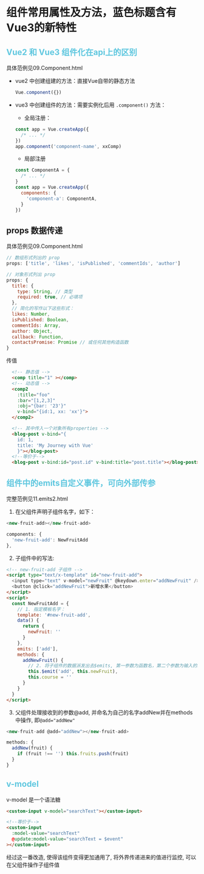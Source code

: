 # 组件常用属性及方法，蓝色标题含有Vue3的新特性

## <font color="#5FC7DF">Vue2 和 Vue3 组件化在api上的区别</font>
具体范例见09.Component.html

- vue2 中创建组建的方法：直接Vue自带的静态方法
  ```js
  Vue.component({})
  ```  

- vue3 中创建组件的方法：需要实例化后用 `.component()` 方法：   
  - 全局注册：
  ```js
  const app = Vue.createApp({
    /* ... */
  })
  app.component('component-name', xxComp)
  ```

  - 局部注册
  ```js
  const ComponentA = {
    /* ... */
  }
  const app = Vue.createApp({
    components: {
      'component-a': ComponentA,
    } 
  })
  ```

## props 数据传递
具体范例见09.Component.html

```js
// 数组形式列出的 prop
props: ['title', 'likes', 'isPublished', 'commentIds', 'author']

// 对象形式列出 prop  
props: {
  title: {
    type: String, // 类型
    required: true, // 必填项
  },
  // 简化的写作以下这些形式：
  likes: Number, 
  isPublished: Boolean,
  commentIds: Array,
  author: Object,
  callback: Function,
  contactsPromise: Promise // 或任何其他构造函数
}
```

传值

```html
  <!-- 静态值 -->
  <comp title="1" ></comp>
  <!-- 动态值 -->
  <comp2 
    :title="foo"
    :bar="[1,2,3]" 
    :obj="{bar: '23'}" 
    v-bind="{id:1, xx: 'xx'}">
  </comp2>

  <!-- 其中传入一个对象所有properties -->
  <blog-post v-bind="{
    id: 1,
    title: 'My Journey with Vue'
    }"></blog-post>
  <!--等价于-->
  <blog-post v-bind:id="post.id" v-bind:title="post.title"></blog-post>
```

## <font color="#5FC7DF">组件中的emits自定义事件，可向外部传参</font>
完整范例见11.emits2.html

1. 在父组件声明子组件名字，如下：
```js
<new-fruit-add></new-fruit-add>

components: {
  'new-fruit-add': NewFruitAdd
},
```

2. 子组件中的写法:
```html
<!-- new-fruit-add 子组件 -->
<script type="text/x-template" id="new-fruit-add">
  <input type="text" v-model="newFruit" @keydown.enter="addNewFruit" />
  <button @click="addNewFruit">新增水果</button>
</script>
<script>
  const NewFruitAdd = {
    // 1. 指定模板名字：
    template: '#new-fruit-add',
    data() {
      return {
        newFruit: ''
      }
    },
    emits: ['add'],
    methods: {
      addNewFruit() {
        // 2. 将子组件的数据派发出去$emits, 第一参数为函数名，第二个参数为输入的水果名：
        this.$emit('add', this.newFruit),
        this.course = ''
      }
    }
  }
</script>
```

3. 父组件处理接收到的参数@add, 并命名为自己的名字addNew并在methods中操作, 即`@add="addNew"`
  ```js
  <new-fruit-add @add="addNew"></new-fruit-add>

  methods: {
    addNew(fruit) {
      if (fruit !== '') this.fruits.push(fruit)
    }
  }
  ```

## <font color="#5FC7DF">v-model</font>
v-model 是一个语法糖
```html
<custom-input v-model="searchText"></custom-input>

<!--等价于--> 
<custom-input
  :model-value="searchText"
  @update:model-value="searchText = $event"
></custom-input>
```

经过这一番改造, 使得该组件变得更加通用了, 将外界传递进来的值进行监控, 可以在父组件操作子组件值
